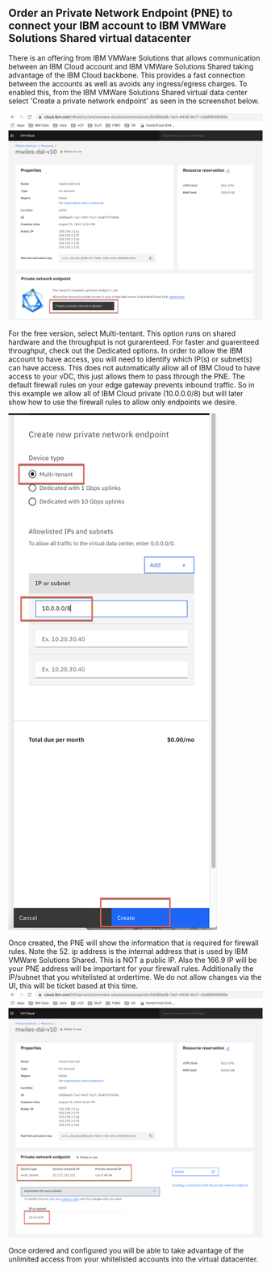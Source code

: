 ## Order an Private Network Endpoint (PNE) to connect your IBM account to IBM VMWare Solutions Shared virtual datacenter

There is an offering from IBM VMWare Solutions that allows communication between an IBM Cloud account and IBM VMWare Solutions Shared taking advantage of the IBM Cloud backbone.  This provides a fast connection between the accounts as well as avoids any ingress/egress charges.  To enabled this, from the IBM VMWare Solutions Shared virtual data center select 'Create a private network endpoint' as seen in the screenshot below.

![1-pne.png](images/1-pne.png)

For the free version, select Multi-tentant.  This option runs on shared hardware and the throughput is not gurarenteed.  For faster and guarenteed throughput, check out the Dedicated options.
In order to allow the IBM account to have access, you will need to identify which IP(s) or subnet(s) can have access.  This does not automatically allow all of IBM Cloud to have access to your vDC, this just allows them to pass through the PNE.  The default firewall rules on your edge gateway prevents inbound traffic.  So in this example we allow all of IBM Cloud private (10.0.0.0/8) but will later show how to use the firewall rules to allow only endpoints we desire.

![2-pne.png](images/2-pne.png)

Once created, the PNE will show the information that is required for firewall rules.  Note the 52. ip address is the internal address that is used by IBM VMWare Solutions Shared.  This is NOT a public IP.  Also the 166.9 IP will be your PNE address will be important for your firewall rules.  Additionally the IP/subnet that you whitelisted at ordertime.  We do not allow changes via the UI, this will be ticket based at this time.
![3-pne.png](images/3-pne.png)

Once ordered and configured you will be able to take advantage of the unlimited access from your whitelisted accounts into the virtual datacenter. 